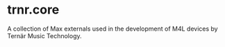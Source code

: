 # trnr.core

A collection of Max externals used in the development of M4L devices by Ternär Music Technology.
